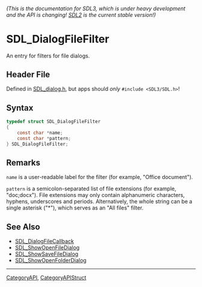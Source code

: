 ###### (This is the documentation for SDL3, which is under heavy development and the API is changing! [SDL2](https://wiki.libsdl.org/SDL2/) is the current stable version!)
# SDL_DialogFileFilter

An entry for filters for file dialogs.

## Header File

Defined in [SDL_dialog.h](https://github.com/libsdl-org/SDL/blob/main/include/SDL3/SDL_dialog.h), but apps should _only_ `#include <SDL3/SDL.h>`!

## Syntax

```c
typedef struct SDL_DialogFileFilter
{
    const char *name;
    const char *pattern;
} SDL_DialogFileFilter;
```

## Remarks

`name` is a user-readable label for the filter (for example, "Office
document").

`pattern` is a semicolon-separated list of file extensions (for example,
"doc;docx"). File extensions may only contain alphanumeric characters,
hyphens, underscores and periods. Alternatively, the whole string can be a
single asterisk ("*"), which serves as an "All files" filter.

## See Also

* [SDL_DialogFileCallback](SDL_DialogFileCallback)
* [SDL_ShowOpenFileDialog](SDL_ShowOpenFileDialog)
* [SDL_ShowSaveFileDialog](SDL_ShowSaveFileDialog)
* [SDL_ShowOpenFolderDialog](SDL_ShowOpenFolderDialog)

----
[CategoryAPI](CategoryAPI), [CategoryAPIStruct](CategoryAPIStruct)

